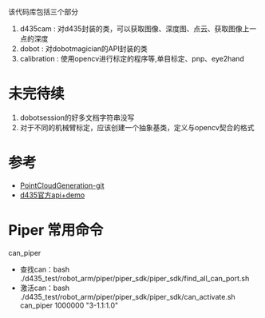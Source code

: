 该代码库包括三个部分

1. d435cam : 对d435封装的类，可以获取图像、深度图、点云、获取图像上一点的深度
2. dobot : 对dobotmagician的API封装的类
3. calibration : 使用opencv进行标定的程序等,单目标定、pnp、eye2hand

# 未完待续

1. dobotsession的好多文档字符串没写
2. 对于不同的机械臂标定，应该创建一个抽象基类，定义与opencv契合的格式

# 参考

- [PointCloudGeneration-git](https://github.com/musimab/PointCloudGeneration)
- [d435官方api+demo](https://dev.intelrealsense.com/docs/python2)

# Piper 常用命令

can_piper

- 查找can：bash ./d435_test/robot_arm/piper/piper_sdk/piper_sdk/find_all_can_port.sh
- 激活can：bash ./d435_test/robot_arm/piper/piper_sdk/piper_sdk/can_activate.sh can_piper 1000000 "3-1.1:1.0"
